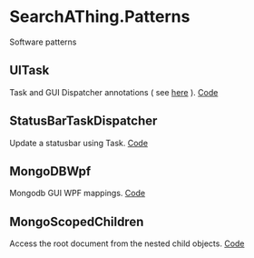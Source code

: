 # SearchAThing.Patterns

Software patterns

## UITask

Task and GUI Dispatcher annotations ( see [here](https://searchathing.com/?p=1470) ).
[Code](https://github.com/devel0/SearchAThing.Patterns/blob/master/src/StatusBarTaskDispatcher/MainWindow.xaml.cs)

## StatusBarTaskDispatcher

Update a statusbar using Task.
[Code](https://github.com/devel0/SearchAThing.Patterns/blob/master/src/StatusBarTaskDispatcher/MainWindow.xaml.cs)

## MongoDBWpf

Mongodb GUI WPF mappings.
[Code](https://github.com/devel0/SearchAThing.Patterns/blob/master/src/MongoDBWpf/MainWindow.xaml.cs)

## MongoScopedChildren

Access the root document from the nested child objects.
[Code](https://github.com/devel0/SearchAThing.Patterns/blob/master/src/MongoScopedChildren/Program.cs)
